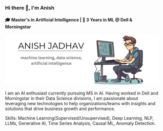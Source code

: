 ### Hi there 👋, I'm Anish
#### 🎓 Master's in Artificial Intelligence | 🏢 3 Years in ML @ Dell & Morningstar

![](https://github.com/anish-jadhav/anish-jadhav/blob/main/banner.jpg?raw=true)

I am an AI enthusiast currently pursuing MS in AI. Having worked in Dell and Morningstar in their Data Science divisions, I am passionate about leveraging new technologies to help organizations/teams with insights and solutions that drive business growth and performance.

Skills: Machine Learning(Supervised/Unsupervised), Deep Learning, NLP, LLMs, Generative AI, Time Series Analysis, Causal ML, Anomaly Detection.
